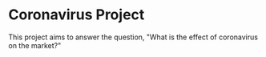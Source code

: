 # Coronavirus Project 

This project aims to answer the question,  "What is the effect of coronavirus on the market?"


